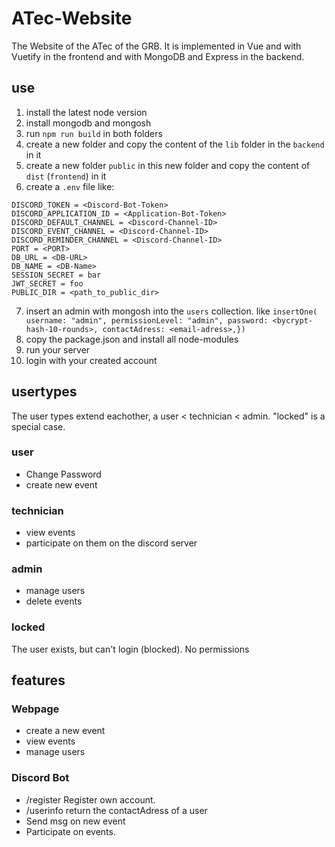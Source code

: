# ATec-Website

The Website of the ATec of the GRB. It is implemented in Vue and with Vuetify in the frontend and with MongoDB and Express in the backend.

## use

1. install the latest node version
2. install mongodb and mongosh
3. run `npm run build` in both folders
4. create a new folder and copy the content of the `lib` folder in the `backend` in it
5. create a new folder `public` in this new folder and copy the content of `dist` (`frontend`) in it
6. create a `.env` file like:

```env
DISCORD_TOKEN = <Discord-Bot-Token>
DISCORD_APPLICATION_ID = <Application-Bot-Token>
DISCORD_DEFAULT_CHANNEL = <Discord-Channel-ID>
DISCORD_EVENT_CHANNEL = <Discord-Channel-ID>
DISCORD_REMINDER_CHANNEL = <Discord-Channel-ID>
PORT = <PORT>
DB_URL = <DB-URL>
DB_NAME = <DB-Name>
SESSION_SECRET = bar
JWT_SECRET = foo
PUBLIC_DIR = <path_to_public_dir>
```

7. insert an admin with mongosh into the `users` collection. like `insertOne( username: "admin", permissionLevel: "admin", password: <bycrypt-hash-10-rounds>, contactAdress: <email-adress>,})`
8. copy the package.json and install all node-modules
9. run your server
10. login with your created account

## usertypes

The user types extend eachother, a user < technician < admin. 
"locked" is a special case.

### user

- Change Password
- create new event

### technician

- view events
- participate on them on the discord server

### admin

- manage users
- delete events

### locked

The user exists, but can't login (blocked). No permissions

## features

### Webpage

- create a new event
- view events
- manage users

### Discord Bot

- /register Register own account.
- /userinfo return the contactAdress of a user
- Send msg on new event
- Participate on events.
